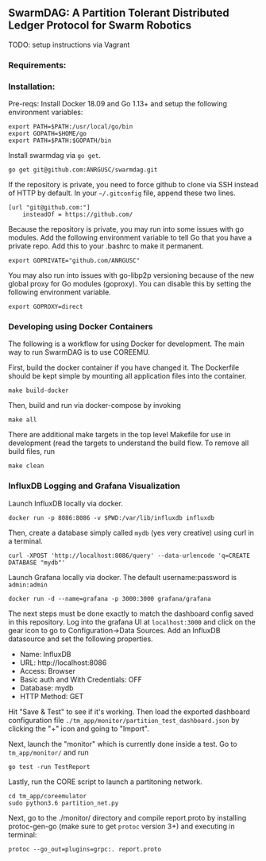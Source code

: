 ## SwarmDAG: A Partition Tolerant Distributed Ledger Protocol for Swarm Robotics

TODO: setup instructions via Vagrant

### Requirements:

### Installation:

Pre-reqs: Install Docker 18.09 and Go 1.13+ and setup the following environment 
variables:

    export PATH=$PATH:/usr/local/go/bin
    export GOPATH=$HOME/go
    export PATH=$PATH:$GOPATH/bin

Install swarmdag via `go get`. 

    go get git@github.com:ANRGUSC/swarmdag.git

If the repository is private, you need to force github to clone via SSH instead
of HTTP by default. In your `~/.gitconfig` file, append these two lines.


```
[url "git@github.com:"]
    insteadOf = https://github.com/
```

Because the repository is private, you may run into some issues with go modules.
Add the following environment variable to tell Go that you have a private repo.
Add this to your .bashrc to make it permanent.

    export GOPRIVATE="github.com/ANRGUSC"

You may also run into issues with go-libp2p versioning because of the new global
proxy for Go modules (goproxy). You can disable this by setting the following
environment variable.

    export GOPROXY=direct

### Developing using Docker Containers

The following is a workflow for using Docker for development. The main way to
run SwarmDAG is to use COREEMU.

First, build the docker container if you have changed it. The Dockerfile should
be kept simple by mounting all application files into the container.

    make build-docker

Then, build and run via docker-compose by invoking

    make all 

There are additional make targets in the top level Makefile for use in 
development (read the targets to understand the build flow. To remove all build 
files, run

    make clean

### InfluxDB Logging and Grafana Visualization

Launch InfluxDB locally via docker.

    docker run -p 8086:8086 -v $PWD:/var/lib/influxdb influxdb

Then, create a database simply called `mydb` (yes very creative) using curl in 
a terminal.

    curl -XPOST 'http://localhost:8086/query' --data-urlencode 'q=CREATE DATABASE "mydb"'

Launch Grafana locally via docker. The default username:password is `admin:admin`

    docker run -d --name=grafana -p 3000:3000 grafana/grafana

The next steps must be done exactly to match the dashboard config saved in this
repository. Log into the grafana UI at `localhost:3000` and click on the gear 
icon to go to Configuration->Data Sources. Add an InfluxDB datasource and set 
the following properties.

 * Name: InfluxDB
 * URL: http://localhost:8086
 * Access: Browser
 * Basic auth and With Credentials: OFF
 * Database: mydb
 * HTTP Method: GET

Hit "Save & Test" to see if it's working. Then load the exported dashboard
configuration file `./tm_app/monitor/partition_test_dashboard.json` by clicking
the "+" icon and going to "Import".

Next, launch the "monitor" which is currently done inside a test. Go to 
`tm_app/monitor/` and run

    go test -run TestReport

Lastly, run the CORE script to launch a partitoning network.

    cd tm_app/coreemulator
    sudo python3.6 partition_net.py

Next, go to the ./monitor/ directory and compile report.proto by installing 
protoc-gen-go (make sure to get `protoc` version 3+) and executing in terminal:
    
    protoc --go_out=plugins=grpc:. report.proto 
